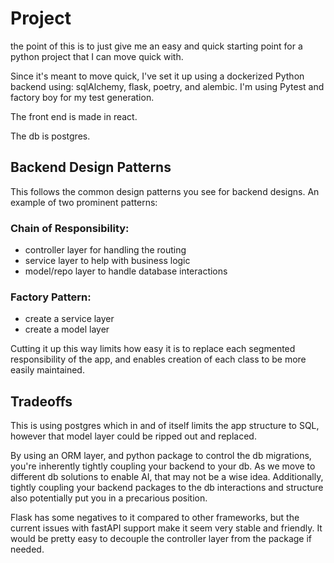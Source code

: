 # Project

the point of this is to just give me an easy and quick starting point for a python project that I can move quick with.

Since it's meant to move quick, I've set it up using a dockerized Python backend using: sqlAlchemy, flask, poetry, and alembic. I'm using Pytest and factory boy for my test generation.

The front end is made in react.

The db is postgres.

## Backend Design Patterns

This follows the common design patterns you see for backend designs. An example of two prominent patterns:

### Chain of Responsibility:

- controller layer for handling the routing
- service layer to help with business logic
- model/repo layer to handle database interactions

### Factory Pattern:

- create a service layer
- create a model layer

Cutting it up this way limits how easy it is to replace each segmented responsibility of the app, and enables creation of each class to be more easily maintained.

## Tradeoffs

This is using postgres which in and of itself limits the app structure to SQL, however that model layer could be ripped out and replaced.

By using an ORM layer, and python package to control the db migrations, you're inherently tightly coupling your backend to your db. As we move to different db solutions to enable AI, that may not be a wise idea. Additionally, tightly coupling your backend packages to the db interactions and structure also potentially put you in a precarious position.

Flask has some negatives to it compared to other frameworks, but the current issues with fastAPI support make it seem very stable and friendly. It would be pretty easy to decouple the controller layer from the package if needed.
